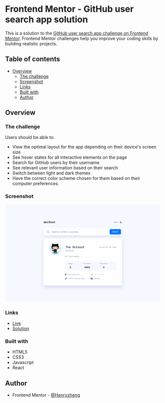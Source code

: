 # Frontend Mentor - GitHub user search app solution

This is a solution to the [GitHub user search app challenge on Frontend Mentor](https://www.frontendmentor.io/challenges/github-user-search-app-Q09YOgaH6). Frontend Mentor challenges help you improve your coding skills by building realistic projects.

## Table of contents

- [Overview](#overview)
  - [The challenge](#the-challenge)
  - [Screenshot](#screenshot)
  - [Links](#links)
  - [Built with](#built-with)
  - [Author](#author)

## Overview

### The challenge

Users should be able to:

- View the optimal layout for the app depending on their device's screen size
- See hover states for all interactive elements on the page
- Search for GitHub users by their username
- See relevant user information based on their search
- Switch between light and dark themes
- Have the correct color scheme chosen for them based on their computer preferences.

### Screenshot

![](./screenshot.png)

### Links

- [Live](https://lonelybuddy.github.io/react-github-user-search-app/)
- [Solution](https://www.frontendmentor.io/solutions/kinda-responsive-githubusersearchapp-using-html-css-js-andreact-P1Y-nDqI1)

### Built with

- HTML5
- CSS3
- Javascript
- React

## Author

- Frontend Mentor - [@Henryzheng](https://www.frontendmentor.io/profile/LonelyBuddy)
